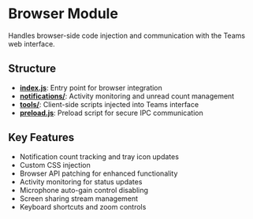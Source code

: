 # Browser Module

Handles browser-side code injection and communication with the Teams web interface.

## Structure

- **[index.js](index.js)**: Entry point for browser integration
- **[notifications/](notifications/)**: Activity monitoring and unread count management
- **[tools/](tools/)**: Client-side scripts injected into Teams interface
- **[preload.js](preload.js)**: Preload script for secure IPC communication

## Key Features

- Notification count tracking and tray icon updates
- Custom CSS injection
- Browser API patching for enhanced functionality
- Activity monitoring for status updates
- Microphone auto-gain control disabling
- Screen sharing stream management
- Keyboard shortcuts and zoom controls
